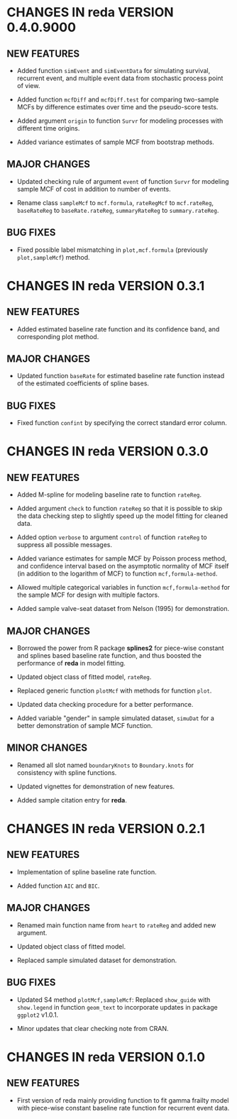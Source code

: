 # CHANGES IN reda VERSION 0.4.0.9000

## NEW FEATURES

* Added function `simEvent` and `simEventData` for simulating survival,
  recurrent event, and multiple event data from stochastic process point of
  view.

* Added function `mcfDiff` and `mcfDiff.test` for comparing two-sample MCFs by
  difference estimates over time and the pseudo-score tests.

* Added argument `origin` to function `Survr` for modeling processes with
  different time origins.

* Added variance estimates of sample MCF from bootstrap methods.

## MAJOR CHANGES

* Updated checking rule of argument `event` of function `Survr` for modeling
  sample MCF of cost in addition to number of events.

* Rename class `sampleMcf` to `mcf.formula`, `rateRegMcf` to `mcf.rateReg`,
  `baseRateReg` to `baseRate.rateReg`, `summaryRateReg` to `summary.rateReg`.

## BUG FIXES

* Fixed possible label mismatching in `plot,mcf.formula` (previously
  `plot,sampleMcf`) method.


# CHANGES IN reda VERSION 0.3.1

## NEW FEATURES

* Added estimated baseline rate function and its confidence band, and
  corresponding plot method.

## MAJOR CHANGES

* Updated function `baseRate` for estimated baseline rate function instead of
  the estimated coefficients of spline bases.

## BUG FIXES

* Fixed function `confint` by specifying the correct standard error column.


# CHANGES IN reda VERSION 0.3.0

## NEW FEATURES

* Added M-spline for modeling baseline rate to function `rateReg`.

* Added argument `check` to function `rateReg` so that it is possible to skip
  the data checking step to slightly speed up the model fitting for cleaned
  data.

* Added option `verbose` to argument `control` of function `rateReg` to suppress
  all possible messages.

* Added variance estimates for sample MCF by Poisson process method, and
  confidence interval based on the asymptotic normality of MCF itself (in
  addition to the logarithm of MCF) to function `mcf,formula-method`.

* Allowed multiple categorical variables in function `mcf,formula-method` for
  the sample MCF for design with multiple factors.

* Added sample valve-seat dataset from Nelson (1995) for demonstration.

## MAJOR CHANGES

* Borrowed the power from R package **splines2** for piece-wise constant and
  splines based baseline rate function, and thus boosted the performance of
  **reda** in model fitting.

* Updated object class of fitted model, `rateReg`.

* Replaced generic function `plotMcf` with methods for function `plot`.

* Updated data checking procedure for a better performance.

* Added variable "gender" in sample simulated dataset, `simuDat` for a better
  demonstration of sample MCF function.

## MINOR CHANGES

* Renamed all slot named `boundaryKnots` to `Boundary.knots` for consistency
  with spline functions.

* Updated vignettes for demonstration of new features.

* Added sample citation entry for **reda**.


# CHANGES IN reda VERSION 0.2.1

## NEW FEATURES

* Implementation of spline baseline rate function.

* Added function `AIC` and `BIC`.

## MAJOR CHANGES

* Renamed main function name from `heart` to `rateReg` and added new argument.

* Updated object class of fitted model.

* Replaced sample simulated dataset for demonstration.

## BUG FIXES

* Updated S4 method `plotMcf,sampleMcf`: Replaced `show_guide` with
  `show.legend` in function `geom_text` to incorporate updates in package
  `ggplot2` v1.0.1.

* Minor updates that clear checking note from CRAN.


# CHANGES IN reda VERSION 0.1.0

## NEW FEATURES

* First version of reda mainly providing function to fit gamma frailty model
  with piece-wise constant baseline rate function for recurrent event data.

